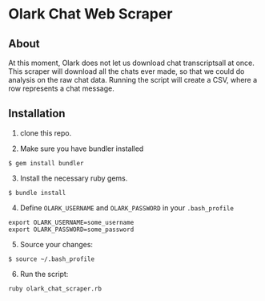 # Olark Chat Web Scraper

## About

At this moment, Olark does not let us download chat transcriptsall at once. This scraper will download all the chats ever made, so that we could do analysis on the raw chat data. Running the script will create a CSV, where a row represents a chat message.

## Installation

1. clone this repo.

2. Make sure you have bundler installed

```
$ gem install bundler
```

3. Install the necessary ruby gems.

```
$ bundle install
```

4. Define `OLARK_USERNAME` and `OLARK_PASSWORD` in your `.bash_profile`

```
export OLARK_USERNAME=some_username
export OLARK_PASSWORD=some_password
```

5. Source your changes:

```
$ source ~/.bash_profile
```

6. Run the script:

```
ruby olark_chat_scraper.rb
```
